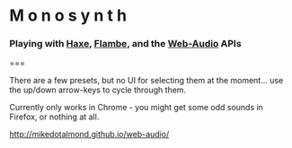# M o n o s y n t h

### Playing with [Haxe](http://haxe.org/), [Flambe](https://github.com/aduros/flambe), and the [Web-Audio](http://www.w3.org/TR/webaudio/) APIs
 
===

There are a few presets, but no UI for selecting them at the moment... use the up/down arrow-keys to cycle through them.

Currently only works in Chrome - you might get some odd sounds in Firefox, or nothing at all.

http://mikedotalmond.github.io/web-audio/
